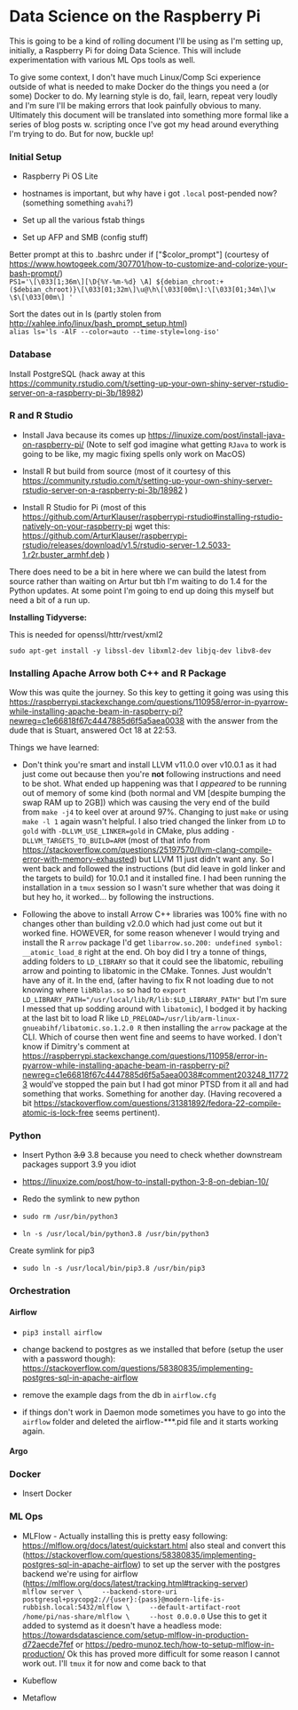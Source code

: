 # Data Science on the Raspberry Pi

This is going to be a kind of rolling document I'll be using as I'm setting up, initially, a Raspberry Pi for doing Data Science. This will include experimentation with various ML Ops tools as well.

To give some context, I don't have much Linux/Comp Sci experience outside of what is needed to make Docker do the things you need a (or some) Docker to do. My learning style is do, fail, learn, repeat very loudly and I'm sure I'll be making errors that look painfully obvious to many. Ultimately this document will be translated into something more formal like a series of blog posts w. scripting once I've got my head around everything I'm trying to do. But for now, buckle up!

### Initial Setup

-   Raspberry Pi OS Lite

-   hostnames is important, but why have i got `.local` post-pended now? (something something `avahi`?)

-   Set up all the various fstab things

-   Set up AFP and SMB (config stuff)

Better prompt at this to .bashrc under if ["\$color\_prompt"] (courtesy of <https://www.howtogeek.com/307701/how-to-customize-and-colorize-your-bash-prompt/>)\
`PS1='\[\033[1;36m\][\D{%Y-%m-%d} \A] ${debian_chroot:+($debian_chroot)}\[\033[01;32m\]\u@\h\[\033[00m\]:\[\033[01;34m\]\w \$\[\033[00m\] '`

Sort the dates out in ls (partly stolen from <http://xahlee.info/linux/bash_prompt_setup.html>)\
`alias ls='ls -AlF --color=auto --time-style=long-iso'`

### Database

Install PostgreSQL (hack away at this <https://community.rstudio.com/t/setting-up-your-own-shiny-server-rstudio-server-on-a-raspberry-pi-3b/18982>)

### R and R Studio

-   Install Java because its comes up <https://linuxize.com/post/install-java-on-raspberry-pi/> (Note to self god imagine what getting `RJava` to work is going to be like, my magic fixing spells only work on MacOS)

-   Install R but build from source (most of it courtesy of this <https://community.rstudio.com/t/setting-up-your-own-shiny-server-rstudio-server-on-a-raspberry-pi-3b/18982> )

-   Install R Studio for Pi (most of this <https://github.com/ArturKlauser/raspberrypi-rstudio#installing-rstudio-natively-on-your-raspberry-pi> wget this: <https://github.com/ArturKlauser/raspberrypi-rstudio/releases/download/v1.5/rstudio-server-1.2.5033-1.r2r.buster_armhf.deb> )

There does need to be a bit in here where we can build the latest from source rather than waiting on Artur but tbh I'm waiting to do 1.4 for the Python updates. At some point I'm going to end up doing this myself but need a bit of a run up.

**Installing Tidyverse:**

This is needed for openssl/httr/rvest/xml2

    sudo apt-get install -y libssl-dev libxml2-dev libjq-dev libv8-dev

### Installing Apache Arrow both C++ and R Package

Wow this was quite the journey. So this key to getting it going was using this <https://raspberrypi.stackexchange.com/questions/110958/error-in-pyarrow-while-installing-apache-beam-in-raspberry-pi?newreg=c1e66818f67c4447885d6f5a5aea0038> with the answer from the dude that is Stuart, answered Oct 18 at 22:53.

Things we have learned:

-   Don't think you're smart and install LLVM v11.0.0 over v10.0.1 as it had just come out because then you're **not** following instructions and need to be shot. What ended up happening was that I *appeared* to be running out of memory of some kind (both normal and VM [despite bumping the swap RAM up to 2GB]) which was causing the very end of the build from `make -j4` to keel over at around 97%. Changing to just `make` or using `make -l 1` again wasn't helpful. I also tried changed the linker from `LD` to `gold` with `-DLLVM_USE_LINKER=gold` in CMake, plus adding `-DLLVM_TARGETS_TO_BUILD=ARM` (most of that info from <https://stackoverflow.com/questions/25197570/llvm-clang-compile-error-with-memory-exhausted>) but LLVM 11 just didn't want any. So I went back and followed the instructions (but did leave in gold linker and the targets to build) for 10.0.1 and it installed fine. I had been running the installation in a `tmux` session so I wasn't sure whether that was doing it but hey ho, it worked... by following the instructions.

-   Following the above to install Arrow C++ libraries was 100% fine with no changes other than building v2.0.0 which had just come out but it worked fine. HOWEVER, for some reason whenever I would trying and install the R `arrow` package I'd get `libarrow.so.200: undefined symbol: __atomic_load_8` right at the end. Oh boy did I try a tonne of things, adding folders to `LD_LIBRARY` so that it could see the libatomic, rebuiling arrow and pointing to libatomic in the CMake. Tonnes. Just wouldn't have any of it. In the end, (after having to fix R not loading due to not knowing where `libRblas.so` so had to `export LD_LIBRARY_PATH="/usr/local/lib/R/lib:$LD_LIBRARY_PATH"` but I'm sure I messed that up sodding around with `libatomic`), I bodged it by hacking at the last bit to load R like `LD_PRELOAD=/usr/lib/arm-linux-gnueabihf/libatomic.so.1.2.0 R` then installing the `arrow` package at the CLI. Which of course then went fine and seems to have worked. I don't know if Dimitry's comment at <https://raspberrypi.stackexchange.com/questions/110958/error-in-pyarrow-while-installing-apache-beam-in-raspberry-pi?newreg=c1e66818f67c4447885d6f5a5aea0038#comment203248_117723> would've stopped the pain but I had got minor PTSD from it all and had something that works. Something for another day. (Having recovered a bit <https://stackoverflow.com/questions/31381892/fedora-22-compile-atomic-is-lock-free> seems pertinent).

### Python

-   Insert Python ~~3.9~~ 3.8 because you need to check whether downstream packages support 3.9 you idiot

-   <https://linuxize.com/post/how-to-install-python-3-8-on-debian-10/>

-   Redo the symlink to new python

-   `sudo rm /usr/bin/python3`

-   `ln -s /usr/local/bin/python3.8 /usr/bin/python3`

Create symlink for pip3

-   `sudo ln -s /usr/local/bin/pip3.8 /usr/bin/pip3`

### Orchestration

#### Airflow

-   `pip3 install airflow`

-   change backend to postgres as we installed that before (setup the user with a password though): <https://stackoverflow.com/questions/58380835/implementing-postgres-sql-in-apache-airflow>

-   remove the example dags from the db in `airflow.cfg`

-   if things don't work in Daemon mode sometimes you have to go into the `airflow` folder and deleted the airflow-\*\*\*.pid file and it starts working again.

#### Argo

### Docker

-   Insert Docker

### ML Ops

-   MLFlow - Actually installing this is pretty easy following: <https://mlflow.org/docs/latest/quickstart.html> also steal and convert this (<https://stackoverflow.com/questions/58380835/implementing-postgres-sql-in-apache-airflow>) to set up the server with the postgres backend we're using for airflow (<https://mlflow.org/docs/latest/tracking.html#tracking-server>)\
    `mlflow server \     --backend-store-uri postgresql+psycopg2://{user}:{pass}@modern-life-is-rubbish.local:5432/mlflow \     --default-artifact-root /home/pi/nas-share/mlflow \     --host 0.0.0.0` Use this to get it added to systemd as it doesn't have a headless mode: <https://towardsdatascience.com/setup-mlflow-in-production-d72aecde7fef> or <https://pedro-munoz.tech/how-to-setup-mlflow-in-production/> Ok this has proved more difficult for some reason I cannot work out. I'll `tmux` it for now and come back to that

-   Kubeflow

-   Metaflow
